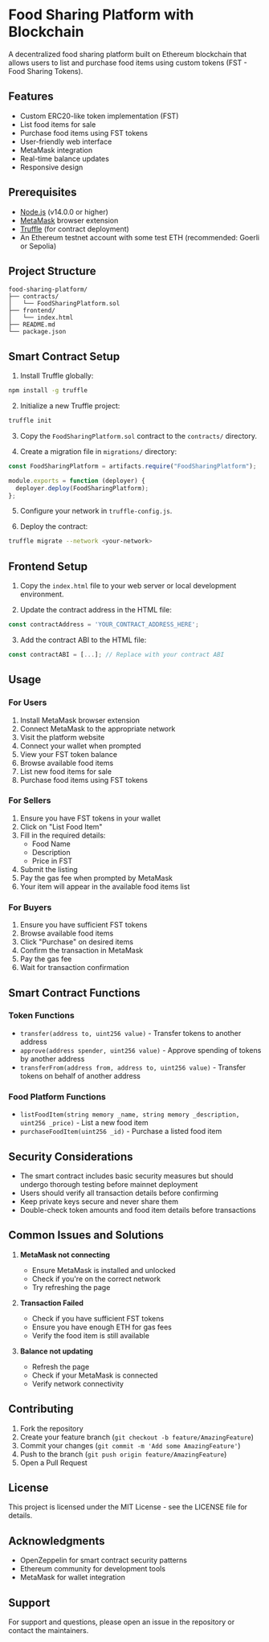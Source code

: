 # Food Sharing Platform with Blockchain

A decentralized food sharing platform built on Ethereum blockchain that allows users to list and purchase food items using custom tokens (FST - Food Sharing Tokens).

## Features

- Custom ERC20-like token implementation (FST)
- List food items for sale
- Purchase food items using FST tokens
- User-friendly web interface
- MetaMask integration
- Real-time balance updates
- Responsive design

## Prerequisites

- [Node.js](https://nodejs.org/) (v14.0.0 or higher)
- [MetaMask](https://metamask.io/) browser extension
- [Truffle](https://www.trufflesuite.com/truffle) (for contract deployment)
- An Ethereum testnet account with some test ETH (recommended: Goerli or Sepolia)

## Project Structure

```
food-sharing-platform/
├── contracts/
│   └── FoodSharingPlatform.sol
├── frontend/
│   └── index.html
├── README.md
└── package.json
```

## Smart Contract Setup

1. Install Truffle globally:
```bash
npm install -g truffle
```

2. Initialize a new Truffle project:
```bash
truffle init
```

3. Copy the `FoodSharingPlatform.sol` contract to the `contracts/` directory.

4. Create a migration file in `migrations/` directory:
```javascript
const FoodSharingPlatform = artifacts.require("FoodSharingPlatform");

module.exports = function (deployer) {
  deployer.deploy(FoodSharingPlatform);
};
```

5. Configure your network in `truffle-config.js`.

6. Deploy the contract:
```bash
truffle migrate --network <your-network>
```

## Frontend Setup

1. Copy the `index.html` file to your web server or local development environment.

2. Update the contract address in the HTML file:
```javascript
const contractAddress = 'YOUR_CONTRACT_ADDRESS_HERE';
```

3. Add the contract ABI to the HTML file:
```javascript
const contractABI = [...]; // Replace with your contract ABI
```

## Usage

### For Users

1. Install MetaMask browser extension
2. Connect MetaMask to the appropriate network
3. Visit the platform website
4. Connect your wallet when prompted
5. View your FST token balance
6. Browse available food items
7. List new food items for sale
8. Purchase food items using FST tokens

### For Sellers

1. Ensure you have FST tokens in your wallet
2. Click on "List Food Item"
3. Fill in the required details:
   - Food Name
   - Description
   - Price in FST
4. Submit the listing
5. Pay the gas fee when prompted by MetaMask
6. Your item will appear in the available food items list

### For Buyers

1. Ensure you have sufficient FST tokens
2. Browse available food items
3. Click "Purchase" on desired items
4. Confirm the transaction in MetaMask
5. Pay the gas fee
6. Wait for transaction confirmation

## Smart Contract Functions

### Token Functions
- `transfer(address to, uint256 value)` - Transfer tokens to another address
- `approve(address spender, uint256 value)` - Approve spending of tokens by another address
- `transferFrom(address from, address to, uint256 value)` - Transfer tokens on behalf of another address

### Food Platform Functions
- `listFoodItem(string memory _name, string memory _description, uint256 _price)` - List a new food item
- `purchaseFoodItem(uint256 _id)` - Purchase a listed food item

## Security Considerations

- The smart contract includes basic security measures but should undergo thorough testing before mainnet deployment
- Users should verify all transaction details before confirming
- Keep private keys secure and never share them
- Double-check token amounts and food item details before transactions

## Common Issues and Solutions

1. **MetaMask not connecting**
   - Ensure MetaMask is installed and unlocked
   - Check if you're on the correct network
   - Try refreshing the page

2. **Transaction Failed**
   - Check if you have sufficient FST tokens
   - Ensure you have enough ETH for gas fees
   - Verify the food item is still available

3. **Balance not updating**
   - Refresh the page
   - Check if your MetaMask is connected
   - Verify network connectivity

## Contributing

1. Fork the repository
2. Create your feature branch (`git checkout -b feature/AmazingFeature`)
3. Commit your changes (`git commit -m 'Add some AmazingFeature'`)
4. Push to the branch (`git push origin feature/AmazingFeature`)
5. Open a Pull Request

## License

This project is licensed under the MIT License - see the LICENSE file for details.

## Acknowledgments

- OpenZeppelin for smart contract security patterns
- Ethereum community for development tools
- MetaMask for wallet integration

## Support

For support and questions, please open an issue in the repository or contact the maintainers.
